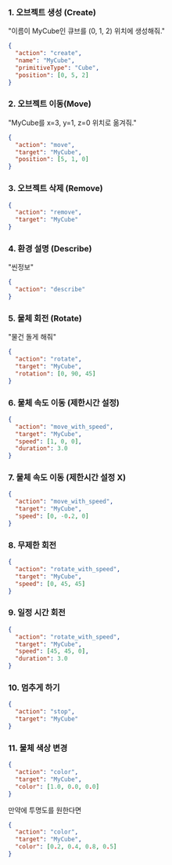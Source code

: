 ### 1. 오브젝트 생성 (Create)
"이름이 MyCube인 큐브를 (0, 1, 2) 위치에 생성해줘."
```json
{
  "action": "create",
  "name": "MyCube",
  "primitiveType": "Cube",
  "position": [0, 5, 2]
}
```
### 2. 오브젝트 이동(Move)
"MyCube를 x=3, y=1, z=0 위치로 옮겨줘."
```json
{
  "action": "move",
  "target": "MyCube",
  "position": [5, 1, 0]
}
```

### 3. 오브젝트 삭제 (Remove)
```json
{
  "action": "remove",
  "target": "MyCube"
}
```

### 4. 환경 설명 (Describe)
"씬정보"
```json
{
  "action": "describe"
}
```

### 5. 물체 회전 (Rotate)
"물건 돌게 해줘"
```json
{
  "action": "rotate",
  "target": "MyCube",
  "rotation": [0, 90, 45]
}
```

### 6. 물체 속도 이동 (제한시간 설정)
```json
{
  "action": "move_with_speed",
  "target": "MyCube",
  "speed": [1, 0, 0],
  "duration": 3.0
}
```
### 7. 물체 속도 이동 (제한시간 설정 X)
```json
{
  "action": "move_with_speed",
  "target": "MyCube",
  "speed": [0, -0.2, 0]
}
```
### 8. 무제한 회전 
```json
{
  "action": "rotate_with_speed",
  "target": "MyCube",
  "speed": [0, 45, 45]
}
```
### 9. 일정 시간 회전 
```json
{
  "action": "rotate_with_speed",
  "target": "MyCube",
  "speed": [45, 45, 0],
  "duration": 3.0
}
```

### 10. 멈추게 하기 
```json
{
  "action": "stop",
  "target": "MyCube"
}
```

### 11. 물체 색상 변경 
```json
{
  "action": "color",
  "target": "MyCube",
  "color": [1.0, 0.0, 0.0]
}
```
만약에 투명도를 원한다면 
```json
{
  "action": "color",
  "target": "MyCube",
  "color": [0.2, 0.4, 0.8, 0.5] 
}
```
